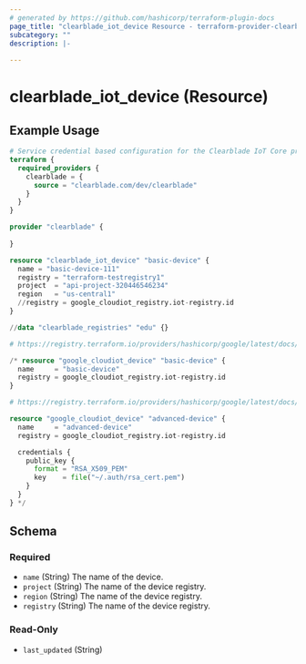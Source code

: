 ```yaml
---
# generated by https://github.com/hashicorp/terraform-plugin-docs
page_title: "clearblade_iot_device Resource - terraform-provider-clearblade"
subcategory: ""
description: |-
  
---
```


# clearblade_iot_device (Resource)



## Example Usage

```terraform
# Service credential based configuration for the Clearblade IoT Core provider
terraform {
  required_providers {
    clearblade = {
      source = "clearblade.com/dev/clearblade"
    }
  }
}

provider "clearblade" {
  
}

resource "clearblade_iot_device" "basic-device" {
  name = "basic-device-111"
  registry = "terraform-testregistry1"
  project  = "api-project-320446546234"
  region   = "us-central1"
  //registry = google_cloudiot_registry.iot-registry.id
}

//data "clearblade_registries" "edu" {}

# https://registry.terraform.io/providers/hashicorp/google/latest/docs/resources/cloudiot_device

/* resource "google_cloudiot_device" "basic-device" {
  name     = "basic-device"
  registry = google_cloudiot_registry.iot-registry.id
}

# https://registry.terraform.io/providers/hashicorp/google/latest/docs/resources/cloudiot_device

resource "google_cloudiot_device" "advanced-device" {
  name     = "advanced-device"
  registry = google_cloudiot_registry.iot-registry.id

  credentials {
    public_key {
      format = "RSA_X509_PEM"
      key    = file("~/.auth/rsa_cert.pem")
    }
  }
} */
```

<!-- schema generated by tfplugindocs -->
## Schema

### Required

- `name` (String) The name of the device.
- `project` (String) The name of the device registry.
- `region` (String) The name of the device registry.
- `registry` (String) The name of the device registry.

### Read-Only

- `last_updated` (String)


